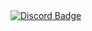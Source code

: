 <div id="badges">
  <a href="https://discord.typh.fun">
    <img src="https://img.shields.io/badge/Discord-Join-blue?style=for-the-badge&logo=discord" alt="Discord Badge"/>
  </a>
</div>

